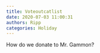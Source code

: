 ```yaml
---
title: Voteoutcatlist
date: 2020-07-03 11:00:31
authors: Ripp
categories: Holiday
---
```


 How do we donate to Mr. Gammon?
